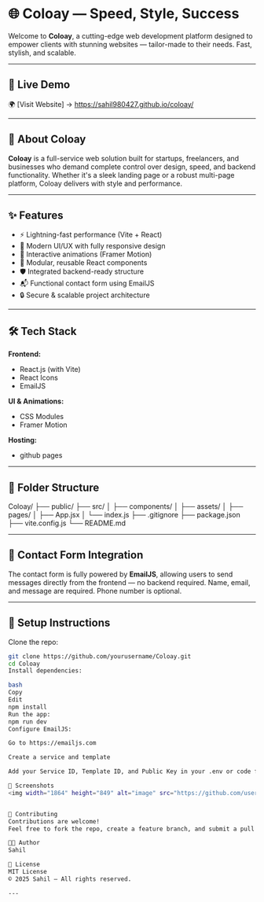 # 🌐 Coloay — Speed, Style, Success

Welcome to **Coloay**, a cutting-edge web development platform designed to empower clients with stunning websites — tailor-made to their needs. Fast, stylish, and scalable.

---

## 🚀 Live Demo

🌍 [Visit Website] -> https://sahil980427.github.io/coloay/

---

## 📌 About Coloay

**Coloay** is a full-service web solution built for startups, freelancers, and businesses who demand complete control over design, speed, and backend functionality. Whether it's a sleek landing page or a robust multi-page platform, Coloay delivers with style and performance.

---

## ✨ Features

- ⚡ Lightning-fast performance (Vite + React)
- 🎨 Modern UI/UX with fully responsive design
- 🧠 Interactive animations (Framer Motion)
- 🧩 Modular, reusable React components
- 🛡️ Integrated backend-ready structure
- 📬 Functional contact form using EmailJS
- 🔒 Secure & scalable project architecture

---

## 🛠️ Tech Stack

**Frontend:**
- React.js (with Vite)
- React Icons
- EmailJS

**UI & Animations:**
- CSS Modules
- Framer Motion

**Hosting:**
- github pages

---

## 📂 Folder Structure

Coloay/
├── public/
├── src/
│ ├── components/
│ ├── assets/
│ ├── pages/
│ ├── App.jsx
│ └── index.js
├── .gitignore
├── package.json
├── vite.config.js
└── README.md

---

## 📨 Contact Form Integration

The contact form is fully powered by **EmailJS**, allowing users to send messages directly from the frontend — no backend required. Name, email, and message are required. Phone number is optional.

---

## 🔧 Setup Instructions

Clone the repo:

```bash
git clone https://github.com/yourusername/Coloay.git
cd Coloay
Install dependencies:

bash
Copy
Edit
npm install
Run the app:
npm run dev
Configure EmailJS:

Go to https://emailjs.com

Create a service and template

Add your Service ID, Template ID, and Public Key in your .env or code file

📸 Screenshots
<img width="1864" height="849" alt="image" src="https://github.com/user-attachments/assets/df0f12be-f23f-433d-a353-7b0b2ab1ab14" />


🤝 Contributing
Contributions are welcome!
Feel free to fork the repo, create a feature branch, and submit a pull request.

🧑‍💻 Author
Sahil

📄 License
MIT License
© 2025 Sahil — All rights reserved.

---
